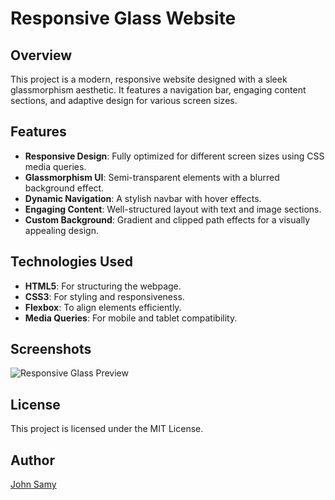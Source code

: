 # Responsive Glass Website

## Overview
This project is a modern, responsive website designed with a sleek glassmorphism aesthetic. It features a navigation bar, engaging content sections, and adaptive design for various screen sizes.

## Features
- **Responsive Design**: Fully optimized for different screen sizes using CSS media queries.
- **Glassmorphism UI**: Semi-transparent elements with a blurred background effect.
- **Dynamic Navigation**: A stylish navbar with hover effects.
- **Engaging Content**: Well-structured layout with text and image sections.
- **Custom Background**: Gradient and clipped path effects for a visually appealing design.

## Technologies Used
- **HTML5**: For structuring the webpage.
- **CSS3**: For styling and responsiveness.
- **Flexbox**: To align elements efficiently.
- **Media Queries**: For mobile and tablet compatibility.

## Screenshots
![Responsive Glass Preview](https://github.com/user-attachments/assets/5ec01661-0381-49f5-b960-26c4137e44b2)

## License
This project is licensed under the MIT License.

## Author
[John Samy](https://github.com/JohnSamy2004)

